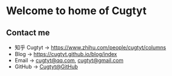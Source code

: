 # Welcome to home of Cugtyt

## Contact me

* 知乎 Cugtyt -> <https://www.zhihu.com/people/cugtyt/columns>
* Blog -> <https://cugtyt.github.io/blog/index>
* Email -> <cugtyt@qq.com>, <cugtyt@gmail.com>
* GitHub -> [Cugtyt@GitHub](https://github.com/Cugtyt)
